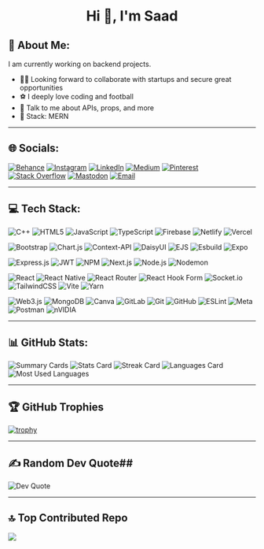 <h1 align="center">Hi 👋, I'm Saad </h1>

## 💫 About Me:
I am currently working on backend projects.  
- 👨‍💻 Looking forward to collaborate with startups and secure great opportunities  
- ⚽ I deeply love coding and football  
- 🧠 Talk to me about APIs, props, and more  
- 🧰 Stack: MERN  

---

## 🌐 Socials:

[![Behance](https://img.shields.io/badge/Behance-1769FF?style=for-the-badge&logo=behance&logoColor=white)](https://www.behance.net/)
[![Instagram](https://img.shields.io/badge/Instagram-E4405F?style=for-the-badge&logo=instagram&logoColor=white)](https://www.instagram.com/)
[![LinkedIn](https://img.shields.io/badge/LinkedIn-0A66C2?style=for-the-badge&logo=linkedin&logoColor=white)](https://www.linkedin.com/)
[![Medium](https://img.shields.io/badge/Medium-000000?style=for-the-badge&logo=medium&logoColor=white)](https://medium.com/)
[![Pinterest](https://img.shields.io/badge/Pinterest-BD081C?style=for-the-badge&logo=pinterest&logoColor=white)](https://www.pinterest.com/)
[![Stack Overflow](https://img.shields.io/badge/Stack%20Overflow-F58025?style=for-the-badge&logo=stackoverflow&logoColor=white)](https://stackoverflow.com/)
[![Mastodon](https://img.shields.io/badge/Mastodon-6364FF?style=for-the-badge&logo=mastodon&logoColor=white)](https://mastodon.social/)
[![Email](https://img.shields.io/badge/Email-D14836?style=for-the-badge&logo=gmail&logoColor=white)](mailto:youremail@example.com)

---

## 💻 Tech Stack:

![C++](https://img.shields.io/badge/C++-00599C?style=for-the-badge&logo=c%2B%2B&logoColor=white)
![HTML5](https://img.shields.io/badge/HTML5-E34F26?style=for-the-badge&logo=html5&logoColor=white)
![JavaScript](https://img.shields.io/badge/JAVASCRIPT-F7DF1E?style=for-the-badge&logo=javascript&logoColor=black)
![TypeScript](https://img.shields.io/badge/TYPESCRIPT-3178C6?style=for-the-badge&logo=typescript&logoColor=white)
![Firebase](https://img.shields.io/badge/FIREBASE-FFCA28?style=for-the-badge&logo=firebase)
![Netlify](https://img.shields.io/badge/NETLIFY-00C7B7?style=for-the-badge&logo=netlify&logoColor=white)
![Vercel](https://img.shields.io/badge/VERCEL-000000?style=for-the-badge&logo=vercel&logoColor=white)

![Bootstrap](https://img.shields.io/badge/BOOTSTRAP-7952B3?style=for-the-badge&logo=bootstrap&logoColor=white)
![Chart.js](https://img.shields.io/badge/CHART.JS-FF6384?style=for-the-badge&logo=chartdotjs)
![Context-API](https://img.shields.io/badge/CONTEXT--API-61DAFB?style=for-the-badge&logo=react)
![DaisyUI](https://img.shields.io/badge/DAISYUI-4B5563?style=for-the-badge&logo=daisyui)
![EJS](https://img.shields.io/badge/EJS-555555?style=for-the-badge&logo=ejs)
![Esbuild](https://img.shields.io/badge/ESBUILD-FFCF00?style=for-the-badge&logo=esbuild&logoColor=black)
![Expo](https://img.shields.io/badge/EXPO-000020?style=for-the-badge&logo=expo)

![Express.js](https://img.shields.io/badge/EXPRESS.JS-000000?style=for-the-badge&logo=express)
![JWT](https://img.shields.io/badge/JWT-000000?style=for-the-badge&logo=jsonwebtokens&logoColor=white)
![NPM](https://img.shields.io/badge/NPM-CB3837?style=for-the-badge&logo=npm)
![Next.js](https://img.shields.io/badge/NEXT-000000?style=for-the-badge&logo=nextdotjs)
![Node.js](https://img.shields.io/badge/NODE.JS-339933?style=for-the-badge&logo=node.js)
![Nodemon](https://img.shields.io/badge/NODEMON-76D04B?style=for-the-badge&logo=nodemon)

![React](https://img.shields.io/badge/REACT-20232A?style=for-the-badge&logo=react)
![React Native](https://img.shields.io/badge/REACT%20NATIVE-61DAFB?style=for-the-badge&logo=react&logoColor=black)
![React Router](https://img.shields.io/badge/REACT%20ROUTER-CA4245?style=for-the-badge&logo=react-router)
![React Hook Form](https://img.shields.io/badge/REACT%20HOOK%20FORM-EC5990?style=for-the-badge&logo=reacthookform&logoColor=white)
![Socket.io](https://img.shields.io/badge/SOCKET.IO-010101?style=for-the-badge&logo=socketdotio)
![TailwindCSS](https://img.shields.io/badge/TAILWINDCSS-06B6D4?style=for-the-badge&logo=tailwindcss)
![Vite](https://img.shields.io/badge/VITE-646CFF?style=for-the-badge&logo=vite&logoColor=white)
![Yarn](https://img.shields.io/badge/YARN-2C8EBB?style=for-the-badge&logo=yarn)

![Web3.js](https://img.shields.io/badge/WEB3.JS-F16822?style=for-the-badge&logo=web3dotjs)
![MongoDB](https://img.shields.io/badge/MONGODB-47A248?style=for-the-badge&logo=mongodb&logoColor=white)
![Canva](https://img.shields.io/badge/CANVA-00C4CC?style=for-the-badge&logo=canva)
![GitLab](https://img.shields.io/badge/GITLAB-FC6D26?style=for-the-badge&logo=gitlab)
![Git](https://img.shields.io/badge/GIT-F05032?style=for-the-badge&logo=git)
![GitHub](https://img.shields.io/badge/GITHUB-181717?style=for-the-badge&logo=github)
![ESLint](https://img.shields.io/badge/ESLINT-4B32C3?style=for-the-badge&logo=eslint)
![Meta](https://img.shields.io/badge/META-0866FF?style=for-the-badge&logo=meta&logoColor=white)
![Postman](https://img.shields.io/badge/POSTMAN-FF6C37?style=for-the-badge&logo=postman)
![nVIDIA](https://img.shields.io/badge/NVIDIA-76B900?style=for-the-badge&logo=nvidia&logoColor=white)

---

## 📊 GitHub Stats:
![Summary Cards](https://github-profile-summary-cards.vercel.app/api/cards/profile-details?username=saad89-ux&theme=github_dark)
![Stats Card](https://github-profile-summary-cards.vercel.app/api/cards/stats?username=saad89-ux&theme=github_dark)
![Streak Card](https://github-profile-summary-cards.vercel.app/api/cards/productive-time?username=saad89-ux&theme=github_dark&utcOffset=+5)
![Languages Card](https://github-profile-summary-cards.vercel.app/api/cards/repos-per-language?username=saad89-ux&theme=github_dark)
![Most Used Languages](https://github-profile-summary-cards.vercel.app/api/cards/most-commit-language?username=saad89-ux&theme=github_dark)

---

## 🏆 GitHub Trophies


[![trophy](https://github-profile-trophy.vercel.app/?username=saad89-ux&theme=discord&no-frame=true&margin-w=15)](https://github.com/ryo-ma/github-profile-trophy)



---

## ✍️ Random Dev Quote## 

![Dev Quote](https://quotes-github-readme.vercel.app/api?type=horizontal&theme=dark)



---

## 🔝 Top Contributed Repo

<img src="https://github-contributor-stats.vercel.app/api?username=saad89-ux&limit=5&theme=dark&combine_all_yearly_contributions=true" />





